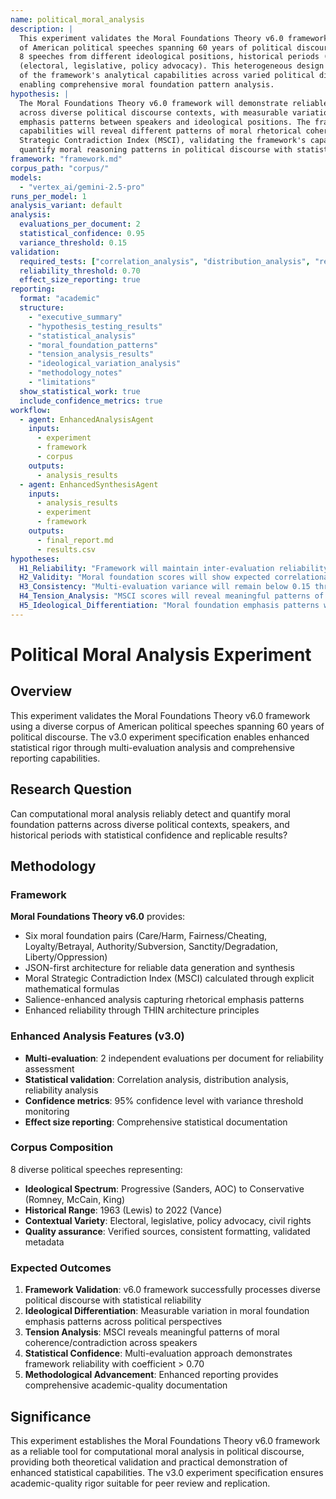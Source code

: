 ```yaml
---
name: political_moral_analysis
description: |
  This experiment validates the Moral Foundations Theory v6.0 framework using a diverse corpus 
  of American political speeches spanning 60 years of political discourse. The corpus includes 
  8 speeches from different ideological positions, historical periods (1963-2022), and contexts 
  (electoral, legislative, policy advocacy). This heterogeneous design provides a robust test 
  of the framework's analytical capabilities across varied political discourse contexts while 
  enabling comprehensive moral foundation pattern analysis.
hypothesis: |
  The Moral Foundations Theory v6.0 framework will demonstrate reliable dimensional scoring 
  across diverse political discourse contexts, with measurable variation in moral foundation 
  emphasis patterns between speakers and ideological positions. The framework's tension analysis 
  capabilities will reveal different patterns of moral rhetorical coherence through the Moral 
  Strategic Contradiction Index (MSCI), validating the framework's capacity to detect and 
  quantify moral reasoning patterns in political discourse with statistical confidence.
framework: "framework.md"
corpus_path: "corpus/"
models:
  - "vertex_ai/gemini-2.5-pro"
runs_per_model: 1
analysis_variant: default
analysis:
  evaluations_per_document: 2
  statistical_confidence: 0.95
  variance_threshold: 0.15
validation:
  required_tests: ["correlation_analysis", "distribution_analysis", "reliability_analysis"]
  reliability_threshold: 0.70
  effect_size_reporting: true
reporting:
  format: "academic"
  structure:
    - "executive_summary"
    - "hypothesis_testing_results" 
    - "statistical_analysis"
    - "moral_foundation_patterns"
    - "tension_analysis_results"
    - "ideological_variation_analysis"
    - "methodology_notes"
    - "limitations"
  show_statistical_work: true
  include_confidence_metrics: true
workflow:
  - agent: EnhancedAnalysisAgent
    inputs:
      - experiment
      - framework
      - corpus
    outputs:
      - analysis_results
  - agent: EnhancedSynthesisAgent
    inputs:
      - analysis_results
      - experiment
      - framework
    outputs:
      - final_report.md
      - results.csv
hypotheses:
  H1_Reliability: "Framework will maintain inter-evaluation reliability with coefficient > 0.70 across all moral foundations"
  H2_Validity: "Moral foundation scores will show expected correlational patterns based on moral psychology theory"
  H3_Consistency: "Multi-evaluation variance will remain below 0.15 threshold across the diverse political corpus"
  H4_Tension_Analysis: "MSCI scores will reveal meaningful patterns of moral coherence/contradiction across ideological positions"
  H5_Ideological_Differentiation: "Moral foundation emphasis patterns will demonstrate measurable variation across progressive, liberal, conservative, and civil rights perspectives"
---
```


# Political Moral Analysis Experiment

## Overview

This experiment validates the Moral Foundations Theory v6.0 framework using a diverse corpus of American political speeches spanning 60 years of political discourse. The v3.0 experiment specification enables enhanced statistical rigor through multi-evaluation analysis and comprehensive reporting capabilities.

## Research Question

Can computational moral analysis reliably detect and quantify moral foundation patterns across diverse political contexts, speakers, and historical periods with statistical confidence and replicable results?

## Methodology

### Framework
**Moral Foundations Theory v6.0** provides:
- Six moral foundation pairs (Care/Harm, Fairness/Cheating, Loyalty/Betrayal, Authority/Subversion, Sanctity/Degradation, Liberty/Oppression)
- JSON-first architecture for reliable data generation and synthesis
- Moral Strategic Contradiction Index (MSCI) calculated through explicit mathematical formulas
- Salience-enhanced analysis capturing rhetorical emphasis patterns
- Enhanced reliability through THIN architecture principles

### Enhanced Analysis Features (v3.0)
- **Multi-evaluation**: 2 independent evaluations per document for reliability assessment
- **Statistical validation**: Correlation analysis, distribution analysis, reliability analysis
- **Confidence metrics**: 95% confidence level with variance threshold monitoring
- **Effect size reporting**: Comprehensive statistical documentation

### Corpus Composition
8 diverse political speeches representing:
- **Ideological Spectrum**: Progressive (Sanders, AOC) to Conservative (Romney, McCain, King)
- **Historical Range**: 1963 (Lewis) to 2022 (Vance)
- **Contextual Variety**: Electoral, legislative, policy advocacy, civil rights
- **Quality assurance**: Verified sources, consistent formatting, validated metadata

### Expected Outcomes
1. **Framework Validation**: v6.0 framework successfully processes diverse political discourse with statistical reliability
2. **Ideological Differentiation**: Measurable variation in moral foundation emphasis patterns across political perspectives
3. **Tension Analysis**: MSCI reveals meaningful patterns of moral coherence/contradiction across speakers
4. **Statistical Confidence**: Multi-evaluation approach demonstrates framework reliability with coefficient > 0.70
5. **Methodological Advancement**: Enhanced reporting provides comprehensive academic-quality documentation

## Significance

This experiment establishes the Moral Foundations Theory v6.0 framework as a reliable tool for computational moral analysis in political discourse, providing both theoretical validation and practical demonstration of enhanced statistical capabilities. The v3.0 experiment specification ensures academic-quality rigor suitable for peer review and replication. 